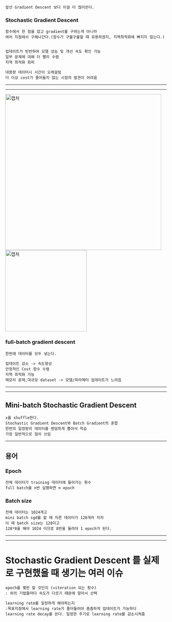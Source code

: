 ```
앞선 Gradient Descent 보다 이걸 더 많이쓴다.
```
### Stochastic Gradient Descent
```
함수에서 한 점을 잡고 gradient를 구하는게 아니라
여러 지점에서 구해나간다.(함수가 구불구불할 때 유용하겠지, 지역최적화에 빠지지 않는다.)


업데이트가 빈번하여 모델 성능 및 개선 속도 확인 가능
일부 문제에 대해 더 빨리 수렴
지역 최적화 회피

대용량 데이터시 시간이 오래걸림
더 이상 cost가 줄어들지 않는 시점의 발견이 어려움
```
---
---

<img width="487" alt="캡처" src="https://user-images.githubusercontent.com/34879309/73618737-18392800-466d-11ea-8a1c-3476a3b3cb7f.PNG">
<img width="254" alt="캡처" src="https://user-images.githubusercontent.com/34879309/73618772-4e76a780-466d-11ea-9fc3-8cf3824d4aa8.PNG">

### full-batch gradient descent
```
한번에 데이터를 모두 넣는다.

업데이트 감소 -> 속도향상
안정적인 Cost 함수 수렴
지역 최적화 가능
메모리 문제,대규모 dataset -> 모델/파라메터 업데이트가 느려짐
```

---
---
## Mini-batch Stochastic Gradient Descent
```
x를 shuffle한다.
Stochastic Gradient Descent와 Batch Gradient의 혼합
한번의 일정량의 데이터를 랜덤하게 뽑아서 학습
가장 일반적으로 많이 쓰임
```

---
## 용어
### Epoch
```
전체 데이터가 training 데이터에 들어가는 횟수
full batch를 n번 실행하면 n epoch
```
### Batch size
```
전체 데이터는 1024개고
mini batch sgd를 할 때 자른 데이터가 128개라 치자
이 때 batch size는 128이고
128*8을 해야 1024 이므로 8번을 돌려야 1 epoch가 된다.

```


---
---
# Stochastic Gradient Descent 를 실제로 구현했을 때 생기는 여러 이슈
```
epoch를 몇번 할 것인지 (=iteration 되는 횟수)
: 위의 기법들마다 속도가 다르기 때문에 알아서 선택

learning rate를 일정하게 해야하는지
:목표지점에서 learning rate가 줄어들어야 촘촘하게 업데이트가 가능하다
learning rate decay를 쓴다. 일정한 주기로 learning rate를 감소시켜줌
```

